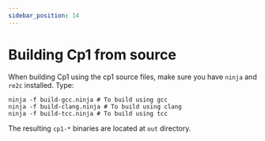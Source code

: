 ```yaml
---
sidebar_position: 14
---
```


# Building Cp1 from source
When building Cp1 using the cp1 source files, make sure you have `ninja` and `re2c` installed. Type:
```
ninja -f build-gcc.ninja # To build using gcc
ninja -f build-clang.ninja # To build using clang
ninja -f build-tcc.ninja # To build using tcc
```
The resulting `cp1-*` binaries are located at `out` directory.
